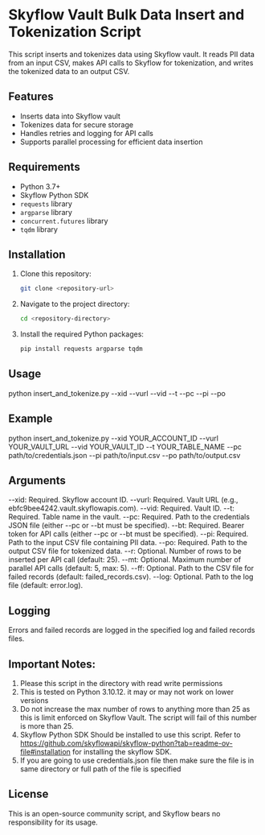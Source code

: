 # Skyflow Vault Bulk Data Insert and Tokenization Script

This script inserts and tokenizes data using Skyflow vault. It reads PII data from an input CSV, makes API calls to Skyflow for tokenization, and writes the tokenized data to an output CSV.

## Features

- Inserts data into Skyflow vault
- Tokenizes data for secure storage
- Handles retries and logging for API calls
- Supports parallel processing for efficient data insertion

## Requirements

- Python 3.7+
- Skyflow Python SDK
- `requests` library
- `argparse` library
- `concurrent.futures` library
- `tqdm` library


## Installation

1. Clone this repository:
    ```sh
    git clone <repository-url>
    ```
2. Navigate to the project directory:
    ```sh
    cd <repository-directory>
    ```
3. Install the required Python packages:
    ```sh
    pip install requests argparse tqdm
    ```

## Usage

python insert_and_tokenize.py --xid <Skyflow account ID> --vurl <Vault URL> --vid <Vault ID> --t <Table name> --pc <Path to credentials JSON> --pi <Path to input CSV> --po <Path to output CSV>

## Example
python insert_and_tokenize.py --xid YOUR_ACCOUNT_ID --vurl YOUR_VAULT_URL --vid YOUR_VAULT_ID --t YOUR_TABLE_NAME --pc path/to/credentials.json --pi path/to/input.csv --po path/to/output.csv

## Arguments

--xid:  Required. Skyflow account ID.
--vurl: Required. Vault URL (e.g., ebfc9bee4242.vault.skyflowapis.com).
--vid:  Required. Vault ID.
--t:    Required. Table name in the vault.
--pc:   Required. Path to the credentials JSON file (either --pc or --bt must be specified).
--bt:   Required. Bearer token for API calls (either --pc or --bt must be specified).
--pi:   Required. Path to the input CSV file containing PII data.
--po:   Required. Path to the output CSV file for tokenized data.
--r:    Optional. Number of rows to be inserted per API call (default: 25).
--mt:   Optional. Maximum number of parallel API calls (default: 5, max: 5).
--ff:   Optional. Path to the CSV file for failed records (default: failed_records.csv).
--log:  Optional. Path to the log file (default: error.log).

## Logging

Errors and failed records are logged in the specified log and failed records files.

## Important Notes:

1. Please this script in the directory with read write permissions
2. This is tested on Python 3.10.12. it may or may not work on lower versions
3. Do not increase the max number of rows to anything more than 25 as this is limit enforced on Skyflow Vault. The script will fail of this number is more than 25.
4. Skyflow Python SDK Should be installed to use this script. Refer to https://github.com/skyflowapi/skyflow-python?tab=readme-ov-file#installation for installing the skyflow SDK.
5. If you are going to use credentials.json file then make sure the file is in same directory or full path of the file is specified

## License

This is an open-source community script, and Skyflow bears no responsibility for its usage.
